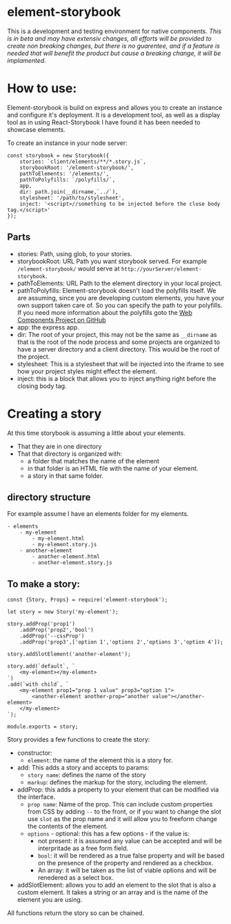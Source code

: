 # element-storybook
This is a development and testing environment for native components.
_This is in beta and may have extensiv changes, all efforts will be provided to create non breaking changes, but there is no guarentee, and if a feature is needed that will benefit the product but cause a breaking change, it will be implamented._

# How to use:
Element-storybook is build on express and allows you to create an instance and configure it's deployment. It is a development tool, as well as a display tool as in using React-Storybook I have found it has been needed to showcase elements.

To create an instance in your node server:
```
const storybook = new Storybook({
    stories: `client/elements/**/*.story.js`,
    storybookRoot: '/element-storybook/',
    pathToElements: '/elements/',
    pathToPolyfills: `/polyfills/`,
    app,
    dir: path.join(__dirname,`../`),
    stylesheet: '/path/to/stylesheet',
    inject: '<script>//something to be injected before the close body tag.</script>'
});
```

## Parts

- stories: Path, using glob, to your stories.
- storybookRoot: URL Path you want storybook served. For example `/element-storybook/` would serve at `http://yourServer/element-storybook`.
- pathToElements: URL Path to the element directory in your local project.
- pathToPolyfills: Element-storybook doesn't load the polyfills itself. We are assuming, since you are developing custom elements, you have your own support taken care of. So you can specify the path to your polyfills. If you need more information about the polyfills goto the [Web Components Project on GitHub](https://github.com/webcomponents/webcomponentsjs)
- app: the express app.
- dir: The root of your project, this may not be the same as `__dirname` as that is the root of the node process and some projects are organized to have a server directory and a client directory. This would be the root of the project.
- stylesheet: This is a stylesheet that will be injected into the iframe to see how your project styles might effect the element.
- inject: this is a block that allows you to inject anything right before the closing body tag.


# Creating a story
At this time storybook is assuming a little about your elements.

- That they are in one directory
- That that directory is organized with:
    - a folder that matches the name of the element
    - in that folder is an HTML file with the name of your element.
    - a story in that same folder.

## directory structure
For example assume I have an elements folder for my elements.
```
- elements
    - my-element
        - my-element.html
        - my-element.story.js
    - another-element
        - another-element.html
        - another-element.story.js
```

## To make a story:
```
const {Story, Props} = require('element-storybook');

let story = new Story('my-element');

story.addProp('prop1')
    .addProp('prop2','bool')
    .addProp('--cssProp')
    .addProp('prop3',['option 1','options 2','options 3','option 4']);

story.addSlotElement('another-element');

story.add(`default`, `
    <my-element></my-element>
`)
.add(`with child`, `
    <my-element prop1="prop 1 value" prop3="option 1">
        <another-element another-prop="another value"></another-element>
    </my-element>
`);

module.exports = story;
```

Story provides a few functions to create the story:

- constructor:
    - `element`: the name of the element this is a story for.
- add: This adds a story and accepts to params:
    - `story name`: defines the name of the story
    - `markup`: defines the markup for the story, including the element.
- addProp: this adds a property to your element that can be modified via the interface.
    - `prop name`: Name of the prop. This can include custom properties from CSS by adding `--` to the front, or if you want to change the slot use `slot` as the prop name and it will allow you to freeform change the contents of the element.
    - `options` - optional: this has a few options - if the value is:
        - not present: it is assumed any value can be accepted and will be interpritade as a free form field.
        - `bool`: it will be rendered as a true false property and will be based on the presence of the property and rendered as a checkbox.
        - An array: it will be taken as the list of viable options and will be renedered as a select box.
- addSlotElement: allows you to add an element to the slot that is also a custom element. It takes a string or an array and is the name of the element you are using.

All functions return the story so can be chained.

